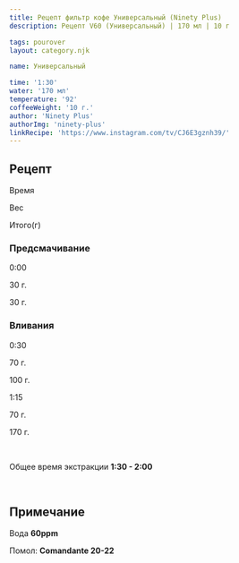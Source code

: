 ```yaml
---
title: Рецепт фильтр кофе Универсальный (Ninety Plus)
description: Рецепт V60 (Универсальный) | 170 мл | 10 г

tags: pourover
layout: category.njk

name: Универсальный

time: '1:30'
water: '170 мл'
temperature: '92'
coffeeWeight: '10 г.'
author: 'Ninety Plus'
authorImg: 'ninety-plus'
linkRecipe: 'https://www.instagram.com/tv/CJ6E3gznh39/'
---
```


## Рецепт


<div class="time-line">

Время

Вес

Итого(г)

</div>

### Предсмачивание

<div class="time-line">

0:00

30 г.

30 г.

</div>


### Вливания

<div class="time-line">

0:30

70 г.

100 г.

</div>

<div class="time-line">

1:15

70 г.

170 г.

</div>
<br>

Общее время экстракции __1:30 - 2:00__

<br>
<div class="info-warm">

## Примечание

Вода __60ppm__

Помол: __Сomandante 20-22__
</div>


